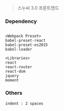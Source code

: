 > 스누씨 3.0 프론트엔드

### Dependency
```

<Webpack Preset>
babel-preset-react
babel-preset-es2015
babel-loader

<Libraries>
react
react-router
react-dom
jquery
moment

```

### Others
```
indent : 2 spaces
```
